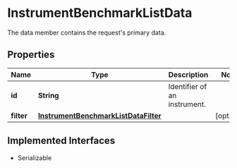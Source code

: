 

# InstrumentBenchmarkListData

The data member contains the request's primary data.

## Properties

Name | Type | Description | Notes
------------ | ------------- | ------------- | -------------
**id** | **String** | Identifier of an instrument. | 
**filter** | [**InstrumentBenchmarkListDataFilter**](InstrumentBenchmarkListDataFilter.md) |  |  [optional]


## Implemented Interfaces

* Serializable


